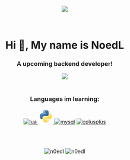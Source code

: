 <p align="center"> <img src="https://media.discordapp.net/attachments/1116760349677473823/1122106441839419422/Comp-1_1.gif?width=1440&height=192"> </p>
<br>
<h1 align="center">Hi 👋, My name is NoedL</h1>
<h3 align="center">A upcoming backend developer!</h3>
<div align="center">
    <img src="https://lanyard.cnrad.dev/api/925538473044234260?hideBadges=true">
</div>
<br>

<h3 align="center">Languages im learning:</h3>
<p align="center">
    <a href="https://www.lua.org/" target="_blank" rel="noreferrer"> <img src="https://upload.wikimedia.org/wikipedia/commons/thumb/c/cf/Lua-Logo.svg/1200px-Lua-Logo.svg.png" alt="lua" width="40" height="40"/> </a>
    <a href="https://www.python.org" target="_blank" rel="noreferrer"> <img src="https://raw.githubusercontent.com/devicons/devicon/master/icons/python/python-original.svg" alt="python" width="40" height="40"/> </a>
    <a href="https://www.mysql.com/" target="_blank" rel="noreferrer"> <img src="https://www.vectorlogo.zone/logos/mysql/mysql-official.svg" alt="mysql" width="40" height="40"/></a>
    <a href="https://cplusplus.com/" target="_blank" rel="noreferrer"> <img src="https://upload.wikimedia.org/wikipedia/commons/thumb/1/18/ISO_C%2B%2B_Logo.svg/1822px-ISO_C%2B%2B_Logo.svg.png" alt="cplusplus" width="40" height="40"/></a> 
</p>

<br>
</br>

<p align="center">
    <img align="center" src="https://github-readme-stats.vercel.app/api?username=n0edl&theme=dark" alt="n0edl" />
    <img align="center" src="https://github-readme-streak-stats.herokuapp.com/?user=n0edl&theme=dark" alt="n0edl" />
</p>
